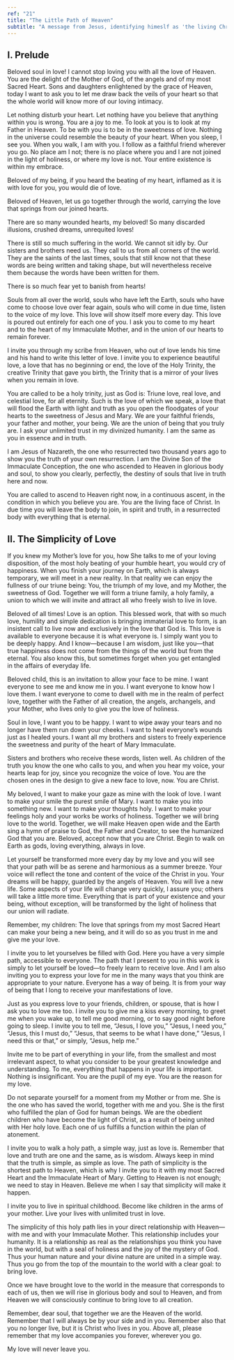 ```yaml
---
ref: "21"
title: "The Little Path of Heaven"
subtitle: "A message from Jesus, identifying himeslf as 'the living Christ who lives in you.'"
---
```


## I. Prelude

Beloved soul in love! I cannot stop loving you with all the love of Heaven. You
are the delight of the Mother of God, of the angels and of my most Sacred
Heart. Sons and daughters enlightened by the grace of Heaven, today I want to
ask you to let me draw back the veils of your heart so that the whole world
will know more of our loving intimacy.

Let nothing disturb your heart. Let nothing have you believe that anything
within you is wrong. You are a joy to me. To look at you is to look at my
Father in Heaven. To be with you is to be in the sweetness of love. Nothing in
the universe could resemble the beauty of your heart. When you sleep, I see
you. When you walk, I am with you. I follow as a faithful friend wherever you
go. No place am I not; there is no place where you and I are not joined in the
light of holiness, or where my love is not. Your entire existence is within my
embrace.

Beloved of my being, if you heard the beating of my heart, inflamed as it is
with love for you, you would die of love.

Beloved of Heaven, let us go together through the world, carrying the love that
springs from our joined hearts.

There are so many wounded hearts, my beloved! So many discarded illusions,
crushed dreams, unrequited loves!

There is still so much suffering in the world. We cannot sit idly by. Our
sisters and brothers need us. They call to us from all corners of the world.
They are the saints of the last times, souls that still know not that these
words are being written and taking shape, but will nevertheless receive them
because the words have been written for them.

There is so much fear yet to banish from hearts!

Souls from all over the world, souls who have left the Earth, souls who have
come to choose love over fear again, souls who will come in due time, listen to
the voice of my love. This love will show itself more every day. This love is
poured out entirely for each one of you. I ask you to come to my heart and to
the heart of my Immaculate Mother, and in the union of our hearts to remain
forever.

I invite you through my scribe from Heaven, who out of love lends his time and
his hand to write this letter of love. I invite you to experience beautiful
love, a love that has no beginning or end, the love of the Holy Trinity, the
creative Trinity that gave you birth, the Trinity that is a mirror of your
lives when you remain in love.

You are called to be a holy trinity, just as God is: Triune love, real love,
and celestial love, for all eternity. Such is the love of which we speak, a
love that will flood the Earth with light and truth as you open the floodgates
of your hearts to the sweetness of Jesus and Mary. We are your faithful
friends, your father and mother, your being. We are the union of being that you
truly are. I ask your unlimited trust in my divinized humanity. I am the same
as you in essence and in truth.

I am Jesus of Nazareth, the one who resurrected two thousand years ago to
show you the truth of your own resurrection. I am the Divine Son of the
Immaculate Conception, the one who ascended to Heaven in glorious body and
soul, to show you clearly, perfectly, the destiny of souls that live in truth
here and now.

You are called to ascend to Heaven right now, in a continuous ascent, in the
condition in which you believe you are. You are the living face of Christ. In
due time you will leave the body to join, in spirit and truth, in a resurrected
body with everything that is eternal.

## II. The Simplicity of Love

If you knew my Mother’s love for you, how She talks to me of your loving
disposition, of the most holy beating of your humble heart, you would cry of
happiness. When you finish your journey on Earth, which is always temporary, we
will meet in a new reality. In that reality we can enjoy the fullness of our
triune being: You, the triumph of my love, and my Mother, the sweetness of God.
Together we will form a triune family, a holy family, a union to which we will
invite and attract all who freely wish to live in love.

Beloved of all times! Love is an option. This blessed work, that with so much
love, humility and simple dedication is bringing immaterial love to form, is an
insistent call to live now and exclusively in the love that God is. This love
is available to everyone because it is what everyone is. I simply want you to
be deeply happy. And I know—because I am wisdom, just like you—that true
happiness does not come from the things of the world but from the eternal. You
also know this, but sometimes forget when you get entangled in the affairs of
everyday life.

Beloved child, this is an invitation to allow your face to be mine. I want
everyone to see me and know me in you. I want everyone to know how I love them.
I want everyone to come to dwell with me in the realm of perfect love, together
with the Father of all creation, the angels, archangels, and your Mother, who
lives only to give you the love of holiness.

Soul in love, I want you to be happy. I want to wipe away your tears and no
longer have them run down your cheeks. I want to heal everyone’s wounds just as
I healed yours. I want all my brothers and sisters to freely experience the
sweetness and purity of the heart of Mary Immaculate.

Sisters and brothers who receive these words, listen well. As children of the
truth you know the one who calls to you, and when you hear my voice, your
hearts leap for joy, since you recognize the voice of love. You are the
chosen ones in the design to give a new face to love, now. You are Christ.

My beloved, I want to make your gaze as mine with the look of love. I want to
make your smile the purest smile of Mary. I want to make you into something
new. I want to make your thoughts holy. I want to make your feelings holy and
your works be works of holiness. Together we will bring love to the world.
Together, we will make Heaven open wide and the Earth sing a hymn of praise to
God, the Father and Creator, to see the humanized God that you are. Beloved,
accept now that you are Christ. Begin to walk on Earth as gods, loving
everything, always in love.

Let yourself be transformed more every day by my love and you will see that
your path will be as serene and harmonious as a summer breeze. Your voice will
reflect the tone and content of the voice of the Christ in you. Your dreams
will be happy, guarded by the angels of Heaven. You will live a new life. Some
aspects of your life will change very quickly, I assure you; others will take a
little more time. Everything that is part of your existence and your being,
without exception, will be transformed by the light of holiness that our union
will radiate.

Remember, my children: The love that springs from my most Sacred Heart can make
your being a new being, and it will do so as you trust in me and give me your
love.

I invite you to let yourselves be filled with God. Here you have a very simple
path, accessible to everyone. The path that I present to you in this work is
simply to let yourself be loved—to freely learn to receive love. And I am also
inviting you to express your love for me in the many ways that you think are
appropriate to your nature. Everyone has a way of being. It is from your way of
being that I long to receive your manifestations of love.

Just as you express love to your friends, children, or spouse, that is how I
ask you to love me too. I invite you to give me a kiss every morning, to greet
me when you wake up, to tell me good morning, or to say good night before going
to sleep. I invite you to tell me, “Jesus, I love you,” “Jesus, I need you,”
“Jesus, this I must do,” “Jesus, that seems to be what I have done,” “Jesus, I
need this or that,” or simply, “Jesus, help me.”

Invite me to be part of everything in your life, from the smallest and most
irrelevant aspect, to what you consider to be your greatest knowledge and
understanding. To me, everything that happens in your life is important.
Nothing is insignificant. You are the pupil of my eye. You are the reason for
my love.

Do not separate yourself for a moment from my Mother or from me. She is the one
who has saved the world, together with me and you. She is the first who
fulfilled the plan of God for human beings. We are the obedient children who
have become the light of Christ, as a result of being united with Her holy
love. Each one of us fulfills a function within the plan of atonement.

I invite you to walk a holy path, a simple way, just as love is. Remember that
love and truth are one and the same, as is wisdom. Always keep in mind that the
truth is simple, as simple as love. The path of simplicity is the shortest path
to Heaven, which is why I invite you to it with my most Sacred Heart and the
Immaculate Heart of Mary. Getting to Heaven is not enough; we need to stay in
Heaven. Believe me when I say that simplicity will make it happen.

I invite you to live in spiritual childhood. Become like children in the arms
of your mother. Live your lives with unlimited trust in love.

The simplicity of this holy path lies in your direct relationship with
Heaven—with me and with your Immaculate Mother. This relationship includes your
humanity. It is a relationship as real as the relationships you think you have
in the world, but with a seal of holiness and the joy of the mystery of God.
Thus your human nature and your divine nature are united in a simple way. Thus
you go from the top of the mountain to the world with a clear goal: to bring
love.

Once we have brought love to the world in the measure that corresponds to each
of us, then we will rise in glorious body and soul to Heaven, and from Heaven
we will consciously continue to bring love to all creation.

Remember, dear soul, that together we are the Heaven of the world. Remember
that I will always be by your side and in you. Remember also that you no longer
live, but it is Christ who lives in you. Above all, please remember that my
love accompanies you forever, wherever you go.

My love will never leave you.

